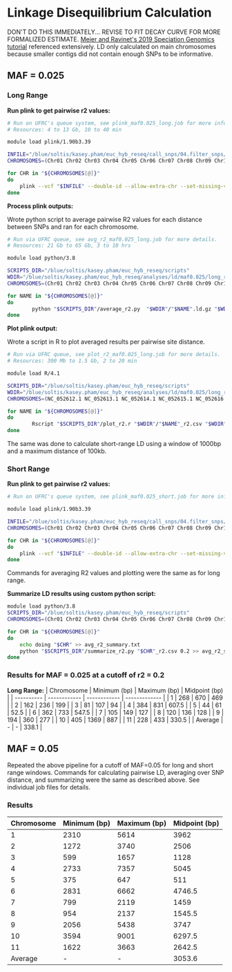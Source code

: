 # Linkage Disequilibrium Calculation

DON'T DO THIS IMMEDIATELY... REVISE TO FIT DECAY CURVE FOR MORE FORMALIZED ESTIMATE.
[Meier and Ravinet's 2019 Speciation Genomics tutorial](https://speciationgenomics.github.io/ld_decay/) referenced extensively. LD only calculated on main chromosomes because smaller contigs did not contain enough SNPs to be informative.

## MAF = 0.025
### Long Range

**Run plink to get pairwise r2 values:**
```bash
# Run on UFRC's queue system, see plink_maf0.025_long.job for more information.
# Resources: 4 to 13 Gb, 10 to 40 min

module load plink/1.90b3.39

INFILE="/blue/soltis/kasey.pham/euc_hyb_reseq/call_snps/04.filter_snps/maf0.00/meehan_all_fil_maf0.00_snps.vcf"
CHROMOSOMES=(Chr01 Chr02 Chr03 Chr04 Chr05 Chr06 Chr07 Chr08 Chr09 Chr10 Chr11)

for CHR in "${CHROMOSOMES[@]}"
do
    plink --vcf "$INFILE" --double-id --allow-extra-chr --set-missing-var-ids @:# --maf 0.025 --mind 0.5 --chr "$CHR" --r2 gz --ld-window 100000 --ld-window-kb 1000 -ld-window-r2 0 --make-bed  --vcf-half-call m --thin 0.5 --out "$CHR" --threads 12
done
```

**Process plink outputs:**

Wrote python script to average pairwise R2 values for each distance between SNPs and ran for each chromosome.
```bash
# Run via UFRC queue, see avg_r2_maf0.025_long.job for more details.
# Resources: 21 Gb to 65 Gb, 3 to 10 hrs

module load python/3.8

SCRIPTS_DIR="/blue/soltis/kasey.pham/euc_hyb_reseq/scripts"
WDIR="/blue/soltis/kasey.pham/euc_hyb_reseq/analyses/ld/maf0.025/long_range"
CHROMOSOMES=(Chr01 Chr02 Chr03 Chr04 Chr05 Chr06 Chr07 Chr08 Chr09 Chr10 Chr11)

for NAME in "${CHROMOSOMES[@]}"
do
        python "$SCRIPTS_DIR"/average_r2.py  "$WDIR"/"$NAME".ld.gz "$WDIR"/"$NAME"_r2.csv
done
```

**Plot plink output:**

Wrote a script in R to plot averaged results per pairwise site distance.

```bash
# Run via UFRC queue, see plot_r2_maf0.025_long.job for more details.
# Resources: 300 Mb to 1.5 Gb, 2 to 20 min

module load R/4.1

SCRIPTS_DIR="/blue/soltis/kasey.pham/euc_hyb_reseq/scripts"
WDIR="/blue/soltis/kasey.pham/euc_hyb_reseq/analyses/ld/maf0.025/long_range"
CHROMOSOMES=(NC_052612.1 NC_052613.1 NC_052614.1 NC_052615.1 NC_052616.1 NC_052617.1 NC_052618.1 NC_052619.1 NC_052620.1 NC_052621.1 NC_052622.1)

for NAME in "${CHROMOSOMES[@]}"
do
        Rscript "$SCRIPTS_DIR"/plot_r2.r "$WDIR"/"$NAME"_r2.csv "$WDIR"/r2_plots/"$NAME"_r2.png "$NAME" 500
done
```

The same was done to calculate short-range LD using a window of 1000bp and a maximum distance of 100kb. 

### Short Range
**Run plink to get pairwise r2 values:**
```bash
# Run on UFRC's queue system, see plink_maf0.025_short.job for more information.

module load plink/1.90b3.39

INFILE="/blue/soltis/kasey.pham/euc_hyb_reseq/call_snps/04.filter_snps/maf0.00/meehan_all_fil_maf0.00_snps.vcf"
CHROMOSOMES=(Chr01 Chr02 Chr03 Chr04 Chr05 Chr06 Chr07 Chr08 Chr09 Chr10 Chr11)

for CHR in "${CHROMOSOMES[@]}"
do
    plink --vcf "$INFILE" --double-id --allow-extra-chr --set-missing-var-ids @:# --maf 0.025 --mind 0.5 --chr "$CHR" --r2 gz --ld-window 1000 --ld-window-kb 100 -ld-window-r2 0 --make-bed  --vcf-half-call m --out "$CHR" --threads 12
done
```

Commands for averaging R2 values and plotting were the same as for long range.

**Summarize LD results using custom python script:**
```bash
module load python/3.8
SCRIPTS_DIR="/blue/soltis/kasey.pham/euc_hyb_reseq/scripts"
CHROMOSOMES=(Chr01 Chr02 Chr03 Chr04 Chr05 Chr06 Chr07 Chr08 Chr09 Chr10 Chr11)

for CHR in "${CHROMOSOMES[@]}"
do
    echo doing "$CHR" >> avg_r2_summary.txt
    python "$SCRIPTS_DIR"/summarize_r2.py "$CHR"_r2.csv 0.2 >> avg_r2_summary.txt
done
```

### Results for MAF = 0.025 at a cutoff of r2 = 0.2

**Long Range:**
| Chromosome | Minimum (bp) | Maximum (bp) | Midpoint (bp) |
| ---------- | ------------ | ------------ | ------------- |
| 1          | 268          | 670          | 469           |
| 2          | 162          | 236          | 199           |
| 3          | 81           | 107          | 94            |
| 4          | 384          | 831          | 607.5         |
| 5          | 44           | 61           | 52.5          |
| 6          | 362          | 733          | 547.5         |
| 7          | 105          | 149          | 127           |
| 8          |  120         | 136          | 128           |
| 9          |  194         | 360          | 277           |
| 10         |  405         | 1369         | 887           |
| 11         |  228         | 433          | 330.5         |
| Average    |  -           |    -         | 338.1         |

## MAF = 0.05
Repeated the above pipeline for a cutoff of MAF=0.05 for long and short range windows. Commands for calculating pairwise LD, averaging over SNP distance, and summarizing were the same as described above. See individual job files for details.

### Results
| Chromosome | Minimum (bp) | Maximum (bp) | Midpoint (bp) |
| ---------- | ------------ | ------------ | ------------- |
| 1          | 2310         | 5614         | 3962          |
| 2          | 1272         | 3740         | 2506          |
| 3          | 599          | 1657         | 1128          |
| 4          | 2733         | 7357         | 5045          |
| 5          | 375          | 647          | 511           |
| 6          | 2831         | 6662         | 4746.5        |
| 7          | 799          | 2119         | 1459          |
| 8          | 954          | 2137         | 1545.5        |
| 9          | 2056         | 5438         | 3747          |
| 10         | 3594         | 9001         | 6297.5        |
| 11         | 1622         | 3663         | 2642.5        |
| Average    |  -           | -            | 3053.6        |